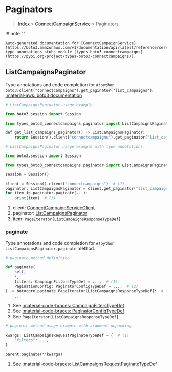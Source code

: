 # Paginators

> [Index](../README.md) > [ConnectCampaignService](./README.md) > Paginators

!!! note ""

    Auto-generated documentation for [ConnectCampaignService](https://boto3.amazonaws.com/v1/documentation/api/latest/reference/services/connectcampaigns.html#connectcampaignservice)
    type annotations stubs module [types-boto3-connectcampaigns](https://pypi.org/project/types-boto3-connectcampaigns/).

## ListCampaignsPaginator

Type annotations and code completion for `#!python boto3.client("connectcampaigns").get_paginator("list_campaigns")`.
[:material-aws: boto3 documentation](https://boto3.amazonaws.com/v1/documentation/api/latest/reference/services/connectcampaigns/paginator/ListCampaigns.html#ConnectCampaignService.Paginator.ListCampaigns)

```python
# ListCampaignsPaginator usage example

from boto3.session import Session

from types_boto3_connectcampaigns.paginator import ListCampaignsPaginator

def get_list_campaigns_paginator() -> ListCampaignsPaginator:
    return Session().client("connectcampaigns").get_paginator("list_campaigns")
```

```python
# ListCampaignsPaginator usage example with type annotations

from boto3.session import Session

from types_boto3_connectcampaigns.paginator import ListCampaignsPaginator

session = Session()

client = Session().client("connectcampaigns")  # (1)
paginator: ListCampaignsPaginator = client.get_paginator("list_campaigns")  # (2)
for item in paginator.paginate(...):
    print(item)  # (3)
```

1. client: [ConnectCampaignServiceClient](./client.md)
2. paginator: [ListCampaignsPaginator](./paginators.md#listcampaignspaginator)
3. item: `PageIterator[ListCampaignsResponseTypeDef]`


### paginate

Type annotations and code completion for `#!python ListCampaignsPaginator.paginate` method.

```python
# paginate method definition

def paginate(
    self,
    *,
    filters: CampaignFiltersTypeDef = ...,  # (1)
    PaginationConfig: PaginatorConfigTypeDef = ...,  # (2)
) -> botocore.paginate.PageIterator[ListCampaignsResponseTypeDef]:  # (3)
    ...
```

1. See [:material-code-braces: CampaignFiltersTypeDef](./type_defs.md#campaignfilterstypedef)
2. See [:material-code-braces: PaginatorConfigTypeDef](./type_defs.md#paginatorconfigtypedef)
3. See `PageIterator[ListCampaignsResponseTypeDef]`


```python
# paginate method usage example with argument unpacking

kwargs: ListCampaignsRequestPaginateTypeDef = {  # (1)
    "filters": ...,
}

parent.paginate(**kwargs)
```

1. See [:material-code-braces: ListCampaignsRequestPaginateTypeDef](./type_defs.md#listcampaignsrequestpaginatetypedef)
